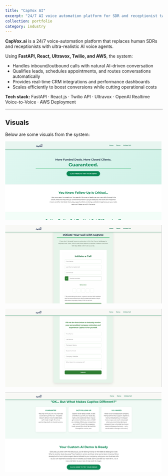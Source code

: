 ```yaml
---
title: "CapVox AI"
excerpt: "24/7 AI voice automation platform for SDR and receptionist tasks<br/><img src='/images/capvox/capvox.png' width='400' height='300'>"
collection: portfolio
category: industry
---
```


**CapVox.ai** is a 24/7 voice-automation platform that replaces human SDRs and receptionists with ultra-realistic AI voice agents.  

Using **FastAPI, React, Ultravox, Twilio, and AWS**, the system:  
- Handles inbound/outbound calls with natural AI-driven conversation  
- Qualifies leads, schedules appointments, and routes conversations automatically  
- Provides real-time CRM integrations and performance dashboards  
- Scales efficiently to boost conversions while cutting operational costs  

**Tech stack:** FastAPI · React.js · Twilio API · Ultravox · OpenAI Realtime Voice-to-Voice · AWS Deployment  

---

## Visuals
Below are some visuals from the system:

<img src="/images/capvox/Selection_118.png" width="500"><br/>

<img src="/images/capvox/Selection_119.png" width="500"><br/>

<img src="/images/capvox/Selection_120.png" width="500"><br/>

<img src="/images/capvox/Selection_121.png" width="500"><br/>
